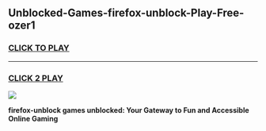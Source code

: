 
## Unblocked-Games-firefox-unblock-Play-Free-ozer1
<h3>
<a href="https://premium76.site?title=firefox-unblock&ref=21A">CLICK TO PLAY</a></h3>
<hr>

<h3>
<a href="https://premium76.site?title=firefox-unblock&ref=21A">CLICK 2 PLAY</a>
  
</h3>

<a href="https://premium76.site?title=firefox-unblock&ref=21A"><img src="https://clearcache.store/games.png"></a>


**firefox-unblock games unblocked: Your Gateway to Fun and Accessible Online Gaming**
